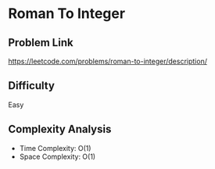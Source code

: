 # Roman To Integer

## Problem Link

https://leetcode.com/problems/roman-to-integer/description/



## Difficulty

Easy

## Complexity Analysis

* Time Complexity: O(1)
* Space Complexity: O(1)
